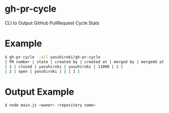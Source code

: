 # gh-pr-cycle

CLI to Output GitHub PullRequest Cycle Stats

# Example

```bash
$ gh-pr-cycle --all yasuhiroki/gh-pr-cycle
| PR number | state | created by | created at | merged by | mergedd at | duration(msec) | changed files |
| 1 | closed | yasuhiroki | yasuhiroki | 11000 | 1 |
| 2 | open | yasuhiroki | | | 1 |
```

# Output Example

```sh
$ node main.js <owner> <repository name>
```

